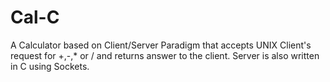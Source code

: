 # Cal-C
A Calculator based on Client/Server Paradigm that accepts UNIX Client's request for +,-,* or / and returns answer to the client.
Server is also written in C using Sockets.
